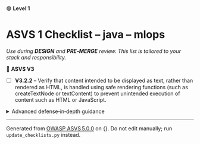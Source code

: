 🟢 **Level 1**

# ASVS 1 Checklist – java – mlops

*Use during **DESIGN** and **PRE‑MERGE** review. This list is tailored to your stack and responsibility.*



🎯 **ASVS V3**

- [ ] **V3.2.2** – Verify that content intended to be displayed as text, rather than rendered as HTML, is handled using safe rendering functions (such as createTextNode or textContent) to prevent unintended execution of content such as HTML or JavaScript.

<details><summary>Advanced defense‑in‑depth guidance</summary>


_Add organisation‑specific recommendations, links to tooling, threat models, etc._

</details>


---

Generated from [OWASP ASVS 5.0.0](https://owasp.org/www-project-application-security-verification-standard/) on {}. Do not edit manually; run `update_checklists.py` instead.
